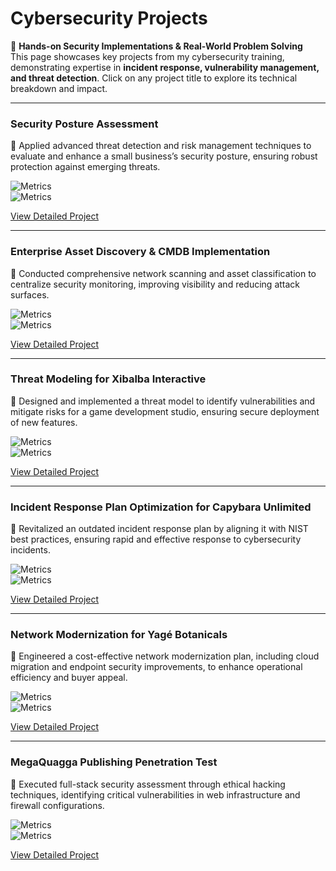 # **Cybersecurity Projects**  
🚀 **Hands-on Security Implementations & Real-World Problem Solving**  
This page showcases key projects from my cybersecurity training, demonstrating expertise in **incident response, vulnerability management, and threat detection**. Click on any project title to explore its technical breakdown and impact.  

---
### Security Posture Assessment  

🔹 Applied advanced threat detection and risk management techniques to evaluate and enhance a small business’s security posture, ensuring robust protection against emerging threats.  

![Metrics](https://img.shields.io/badge/Threats%20Identified-12+-2A9D8F)  
![Metrics](https://img.shields.io/badge/Risk%20Reduction-25%25-264653)  

[View Detailed Project](projects/assess-business-security-posture.md)  

---

### Enterprise Asset Discovery & CMDB Implementation  

🔹 Conducted comprehensive network scanning and asset classification to centralize security monitoring, improving visibility and reducing attack surfaces.  

![Metrics](https://img.shields.io/badge/Assets%20Discovered-40+-2A9D8F)  
![Metrics](https://img.shields.io/badge/Attack%20Surface-15%25%20Reduction-264653)  

[View Detailed Project](projects/enterprise_asset_discovery.md)  

---

### Threat Modeling for Xibalba Interactive  

🔹 Designed and implemented a threat model to identify vulnerabilities and mitigate risks for a game development studio, ensuring secure deployment of new features.  

![Metrics](https://img.shields.io/badge/Vulnerabilities%20Identified-8+-2A9D8F)  
![Metrics](https://img.shields.io/badge/Threat%20Surface-20%25%20Reduction-264653)  

[View Detailed Project](projects/threat_modeling_for_xibalba_interactive.md)  

---

### Incident Response Plan Optimization for Capybara Unlimited  

🔹 Revitalized an outdated incident response plan by aligning it with NIST best practices, ensuring rapid and effective response to cybersecurity incidents.  

![Metrics](https://img.shields.io/badge/Playbooks%20Developed-3+-2A9D8F)  
![Metrics](https://img.shields.io/badge/Response%20Time-30%25%20Improvement-264653)  

[View Detailed Project](projects/IRP_review_capybara_unlimited.md)  

---

### Network Modernization for Yagé Botanicals  

🔹 Engineered a cost-effective network modernization plan, including cloud migration and endpoint security improvements, to enhance operational efficiency and buyer appeal.  

![Metrics](https://img.shields.io/badge/Servers%20Consolidated-12+-2A9D8F)  
![Metrics](https://img.shields.io/badge/Network%20Performance-40%25%20Improvement-264653)  

[View Detailed Project](projects/network_hardening_Yage_Botanicals.md)  

---

### MegaQuagga Publishing Penetration Test  

🔹 Executed full-stack security assessment through ethical hacking techniques, identifying critical vulnerabilities in web infrastructure and firewall configurations.  

![Metrics](https://img.shields.io/badge/Vulnerabilities%20Identified-5+-2A9D8F)  
![Metrics](https://img.shields.io/badge/ICMP%20Success%20Rate-100%25%20Restored-264653)  

[View Detailed Project](projects/MegaQuagga_pentesting_report_preparation.md)  
